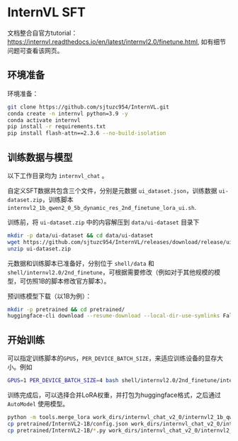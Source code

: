 # InternVL SFT

文档整合自官方tutorial：https://internvl.readthedocs.io/en/latest/internvl2.0/finetune.html, 如有细节问题可查看该网页。

## 环境准备

环境准备：

```bash
git clone https://github.com/sjtuzc954/InternVL.git
conda create -n internvl python=3.9 -y
conda activate internvl
pip install -r requirements.txt
pip install flash-attn==2.3.6 --no-build-isolation
```

## 训练数据与模型

以下工作目录均为 `internvl_chat` 。

自定义SFT数据共包含三个文件，分别是元数据 `ui_dataset.json`，训练数据 `ui-dataset.zip`，训练脚本 `internvl2_1b_qwen2_0_5b_dynamic_res_2nd_finetune_lora_ui.sh`.

训练前，将 `ui-dataset.zip` 中的内容解压到 `data/ui-dataset` 目录下

```bash
mkdir -p data/ui-dataset && cd data/ui-dataset
wget https://github.com/sjtuzc954/InternVL/releases/download/release/ui-dataset.zip
unzip ui-dataset.zip
```

元数据和训练脚本已准备好，分别位于 `shell/data` 和 `shell/internvl2.0/2nd_finetune`，可根据需要修改（例如对于其他规模的模型，可仿照1B的脚本修改官方脚本）。

预训练模型下载（以1B为例）：

```bash
mkdir -p pretrained && cd pretrained/
huggingface-cli download --resume-download --local-dir-use-symlinks False OpenGVLab/InternVL2-1B --local-dir InternVL2-1B
```

## 开始训练

可以指定训练脚本的`GPUS`，`PER_DEVICE_BATCH_SIZE`，来适应训练设备的显存大小。例如

```bash
GPUS=1 PER_DEVICE_BATCH_SIZE=4 bash shell/internvl2.0/2nd_finetune/internvl2_1b_qwen2_0_5b_dynamic_res_2nd_finetune_lora_ui.sh
```

训练完成后，可以选择合并LoRA权重，并打包为huggingface格式，之后通过 `AutoModel` 使用模型。

```bash
python -m tools.merge_lora work_dirs/internvl_chat_v2_0/internvl2_1b_qwen2_0_5b_dynamic_res_2nd_finetune_lora_ui work_dirs/internvl_chat_v2_0/internvl2_1b_qwen2_0_5b_dynamic_res_2nd_finetune_lora_ui_merge/
cp pretrained/InternVL2-1B/config.json work_dirs/internvl_chat_v2_0/internvl2_1b_qwen2_0_5b_dynamic_res_2nd_finetune_lora_ui_merge
cp pretrained/InternVL2-1B/*.py work_dirs/internvl_chat_v2_0/internvl2_1b_qwen2_0_5b_dynamic_res_2nd_finetune_lora_ui_merge
```



